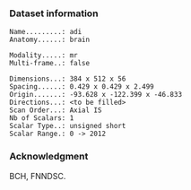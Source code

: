 ### Dataset information

```
Name.........: adi
Anatomy......: brain

Modality.....: mr
Multi-frame..: false

Dimensions...: 384 x 512 x 56
Spacing......: 0.429 x 0.429 x 2.499
Origin.......: -93.628 x -122.399 x -46.833
Directions...: <to be filled>
Scan Order...: Axial IS
Nb of Scalars: 1
Scalar Type..: unsigned short
Scalar Range.: 0 -> 2012
```

### Acknowledgment
BCH, FNNDSC.
